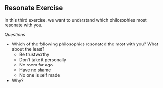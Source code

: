 ## Resonate Exercise
In this third exercise, we want to understand which philosophies most resonate with you.

*Questions*
* Which of the following philosophies resonated the most with you?  What about the least?
  * Be trustworthy
  * Don’t take it personally
  * No room for ego
  * Have no shame
  * No one is self made
* Why?